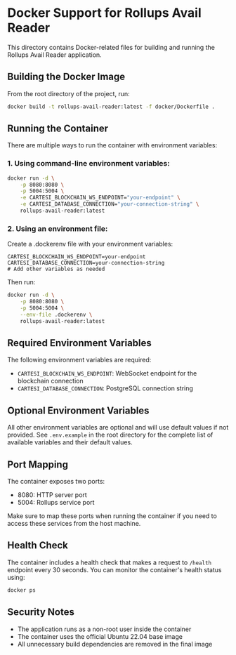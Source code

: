 # Docker Support for Rollups Avail Reader

This directory contains Docker-related files for building and running the Rollups Avail Reader application.

## Building the Docker Image

From the root directory of the project, run:

```bash
docker build -t rollups-avail-reader:latest -f docker/Dockerfile .
```

## Running the Container

There are multiple ways to run the container with environment variables:

### 1. Using command-line environment variables:

```bash
docker run -d \
    -p 8080:8080 \
    -p 5004:5004 \
    -e CARTESI_BLOCKCHAIN_WS_ENDPOINT="your-endpoint" \
    -e CARTESI_DATABASE_CONNECTION="your-connection-string" \
    rollups-avail-reader:latest
```

### 2. Using an environment file:

Create a .dockerenv file with your environment variables:

```env
CARTESI_BLOCKCHAIN_WS_ENDPOINT=your-endpoint
CARTESI_DATABASE_CONNECTION=your-connection-string
# Add other variables as needed
```

Then run:

```bash
docker run -d \
    -p 8080:8080 \
    -p 5004:5004 \
    --env-file .dockerenv \
    rollups-avail-reader:latest
```

## Required Environment Variables

The following environment variables are required:

- `CARTESI_BLOCKCHAIN_WS_ENDPOINT`: WebSocket endpoint for the blockchain connection
- `CARTESI_DATABASE_CONNECTION`: PostgreSQL connection string

## Optional Environment Variables

All other environment variables are optional and will use default values if not provided. See `.env.example` in the root directory for the complete list of available variables and their default values.

## Port Mapping

The container exposes two ports:

- 8080: HTTP server port
- 5004: Rollups service port

Make sure to map these ports when running the container if you need to access these services from the host machine.

## Health Check

The container includes a health check that makes a request to `/health` endpoint every 30 seconds. You can monitor the container's health status using:

```bash
docker ps
```

## Security Notes

- The application runs as a non-root user inside the container
- The container uses the official Ubuntu 22.04 base image
- All unnecessary build dependencies are removed in the final image